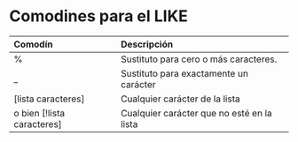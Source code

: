 # Comodines para el LIKE



| Comodín | Descripción |
| :--- | :--- |
| % | Sustituto para cero o más caracteres. |
| \_ | Sustituto para exactamente un carácter |
| \[lista caracteres\] | Cualquier carácter de la lista |
|  o bien \[!lista caracteres\] | Cualquier carácter que no esté en la lista |

